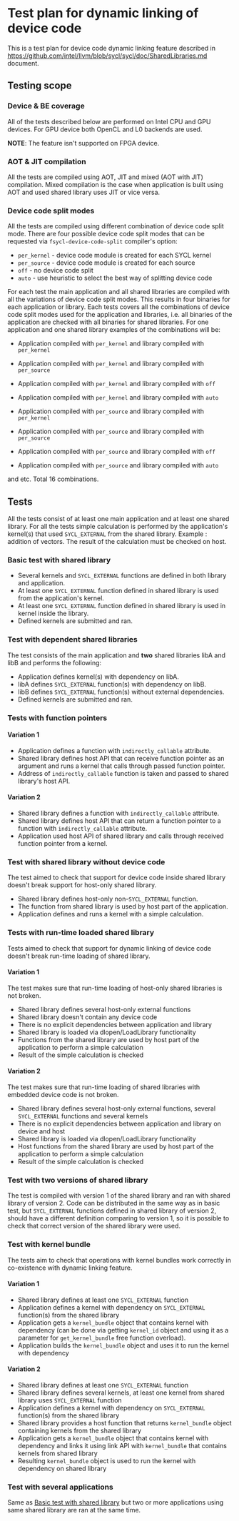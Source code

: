 # Test plan for dynamic linking of device code

This is a test plan for device code dynamic linking feature described in
https://github.com/intel/llvm/blob/sycl/sycl/doc/SharedLibraries.md document.

## Testing scope

### Device & BE coverage

All of the tests described below are performed on Intel CPU and GPU devices.
For GPU device both OpenCL and L0 backends are used.

**NOTE**: The feature isn't supported on FPGA device.

### AOT & JIT compilation

All the tests are compiled using AOT, JIT and mixed (AOT with JIT) compilation.
Mixed compilation is the case when application is built using AOT and used
shared library uses JIT or vice versa.

### Device code split modes

All the tests are compiled using different combination of device code split
mode.
There are four possible device code split modes that can be requested via
`fsycl-device-code-split` compiler's option:
- `per_kernel` - device code module is created for each SYCL kernel
- `per_source` - device code module is created for each source
- `off` - no device code split
- `auto` - use heuristic to select the best way of splitting device code

For each test the main application and all shared libraries are compiled with
all the variations of device code split modes. This results in four binaries for
each application or library.
Each tests covers all the combinations of device code split modes used for
the application and libraries, i.e. all binaries of the application are checked
with all binaries for shared libraries.
For one application and one shared library examples of the combinations will be:
- Application compiled with `per_kernel` and library compiled with `per_kernel`
- Application compiled with `per_kernel` and library compiled with `per_source`
- Application compiled with `per_kernel` and library compiled with `off`
- Application compiled with `per_kernel` and library compiled with `auto`

- Application compiled with `per_source` and library compiled with `per_kernel`
- Application compiled with `per_source` and library compiled with `per_source`
- Application compiled with `per_source` and library compiled with `off`
- Application compiled with `per_source` and library compiled with `auto`

and etc. Total 16 combinations.

## Tests

All the tests consist of at least one main application and at least one shared
library.
For all the tests simple calculation is performed by the application's kernel(s)
that used `SYCL_EXTERNAL` from the shared library. Example : addition of
vectors.
The result of the calculation must be checked on host.

### Basic test with shared library

- Several kernels and `SYCL_EXTERNAL` functions are defined in both library and
  application.
- At least one `SYCL_EXTERNAL` function defined in shared library is used from
  the application's kernel.
- At least one `SYCL_EXTERNAL` function defined in shared library is used in
  kernel inside the library.
- Defined kernels are submitted and ran.

### Test with dependent shared libraries

The test consists of the main application and **two** shared libraries libA and
libB and performs the following:
- Application defines kernel(s) with dependency on libA.
- libA defines `SYCL_EXTERNAL` function(s) with dependency on libB.
- libB defines `SYCL_EXTERNAL` function(s) without external dependencies.
- Defined kernels are submitted and ran.

### Tests with function pointers

#### Variation 1

- Application defines a function with `indirectly_callable` attribute.
- Shared library defines host API that can receive function pointer as an
  argument and runs a kernel that calls through passed function pointer.
- Address of `indirectly_callable` function is taken and passed to shared
  library's host API.

#### Variation 2

- Shared library defines a function with `indirectly_callable` attribute.
- Shared library defines host API that can return a function pointer to
  a function with `indirectly_callable` attribute.
- Application used host API of shared library and calls through received
  function pointer from a kernel.

### Test with shared library without device code

The test aimed to check that support for device code inside shared library
doesn't break support for host-only shared library.

- Shared library defines host-only non-`SYCL_EXTERNAL` function.
- The function from shared library is used by host part of the application.
- Application defines and runs a kernel with a simple calculation.

### Tests with run-time loaded shared library

Tests aimed to check that support for dynamic linking of device code doesn't
break run-time loading of shared library.

#### Variation 1

The test makes sure that run-time loading of host-only shared libraries is
not broken.

- Shared library defines several host-only external functions
- Shared library doesn't contain any device code
- There is no explicit dependencies between application and library
- Shared library is loaded via dlopen/LoadLibrary functionality
- Functions from the shared library are used by host part of the application
  to perform a simple calculation
- Result of the simple calculation is checked

#### Variation 2

The test makes sure that run-time loading of shared libraries with embedded
device code is not broken.

- Shared library defines several host-only external functions, several
  `SYCL_EXTERNAL` functions and several kernels
- There is no explicit dependencies between application and library on
  device and host
- Shared library is loaded via dlopen/LoadLibrary functionality
- Host functions from the shared library are used by host part of the
  application to perform a simple calculation
- Result of the simple calculation is checked

### Test with two versions of shared library

The test is compiled with version 1 of the shared library and ran with
shared library of version 2.
Code can be distributed in the same way as in basic test, but `SYCL_EXTERNAL`
functions defined in shared library of version 2, should have a different
definition comparing to version 1, so it is possible to check that correct
version of the shared library were used.

### Test with kernel bundle

The tests aim to check that operations with kernel bundles work correctly in
co-existence with dynamic linking feature.

#### Variation 1

- Shared library defines at least one `SYCL_EXTERNAL` function
- Application defines a kernel with dependency on `SYCL_EXTERNAL` function(s)
  from the shared library
- Application gets a `kernel_bundle` object that contains kernel with
  dependency (can be done via getting `kernel_id` object and using it as a
  parameter for `get_kernel_bundle` free function overload).
- Application builds the `kernel_bundle` object and uses it to run the kernel
  with dependency

#### Variation 2

- Shared library defines at least one `SYCL_EXTERNAL` function
- Shared library defines several kernels, at least one kernel from shared
  library uses `SYCL_EXTERNAL` function
- Application defines a kernel with dependency on `SYCL_EXTERNAL` function(s)
  from the shared library
- Shared library provides a host function that returns `kernel_bundle` object
  containing kernels from the shared library
- Application gets a `kernel_bundle` object that contains kernel with
  dependency and links it using link API with `kernel_bundle` that contains
  kernels from shared library
- Resulting `kernel_bundle` object is used to run the kernel with dependency
  on shared library

### Test with several applications

Same as [Basic test with shared library](#Basic-test-with-shared-library) but
two or more applications using same shared library are ran at the same time.
